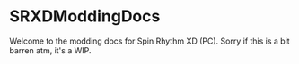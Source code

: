 # SRXDModdingDocs
Welcome to the modding docs for Spin Rhythm XD (PC).
Sorry if this is a bit barren atm, it's a WIP.
 
